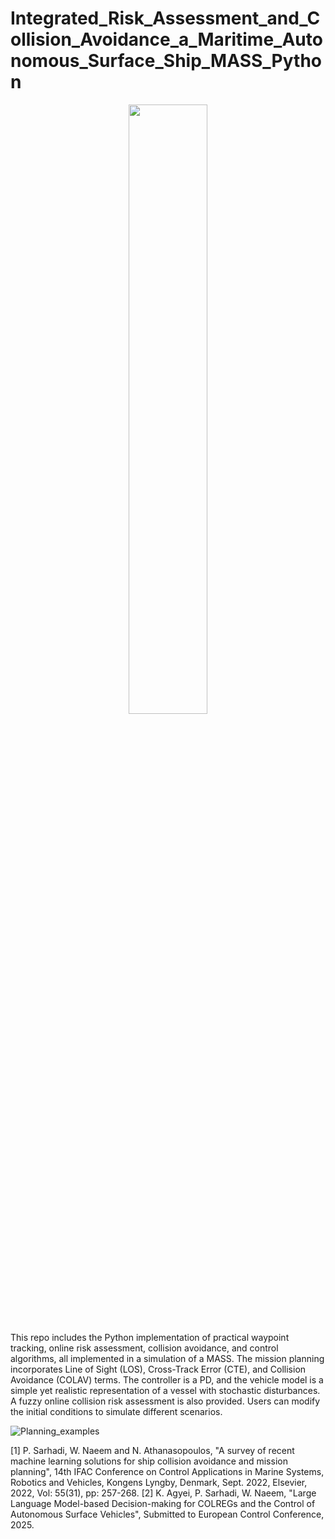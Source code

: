 # Integrated_Risk_Assessment_and_Collision_Avoidance_a_Maritime_Autonomous_Surface_Ship_MASS_Python

<p align="center">
  <img src="https://github.com/user-attachments/assets/db2aea61-0ac4-4794-ac0a-68249c334e21" width="50%">
</p>


This repo includes the Python implementation of practical waypoint tracking, online risk assessment, collision avoidance, and control algorithms, all implemented in a simulation of a MASS. The mission planning incorporates Line of Sight (LOS), Cross-Track Error (CTE), and Collision Avoidance (COLAV) terms. The controller is a PD, and the vehicle model is a simple yet realistic representation of a vessel with stochastic disturbances. A fuzzy online collision risk assessment is also provided. Users can modify the initial conditions to simulate different scenarios.



![Planning_examples](https://github.com/user-attachments/assets/a42017b8-a164-4370-b33d-2d50edbc1925)


[1] P. Sarhadi, W. Naeem and N. Athanasopoulos, "A survey of recent machine learning solutions for ship collision avoidance and mission planning", 14th IFAC Conference on Control Applications in Marine Systems, Robotics and Vehicles, Kongens Lyngby, Denmark, Sept. 2022, Elsevier, 2022, Vol: 55(31), pp: 257-268.
[2] K. Agyei, P. Sarhadi, W. Naeem, "Large Language Model-based Decision-making for COLREGs and the Control of Autonomous Surface Vehicles", Submitted to European Control Conference, 2025.

